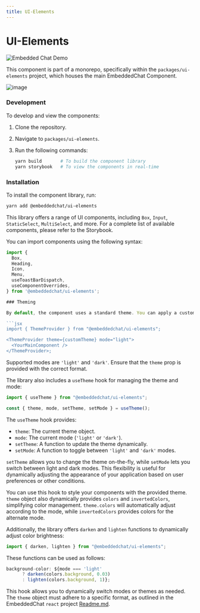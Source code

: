 ```yaml
---
title: UI-Elements
---
```

# UI-Elements

![Embedded Chat Demo](https://github.com/RocketChat/EmbeddedChat/assets/78961432/b85c7b8a-65e2-4a90-a843-f4072c942ac0)

This component is part of a monorepo, specifically within the `packages/ui-elements` project, which houses the main EmbeddedChat Component.

![image](https://github.com/user-attachments/assets/2fd76929-ce43-4bb3-8ea8-3a7318468923)

### Development

To develop and view the components:

1. Clone the repository.
2. Navigate to `packages/ui-elements`.
3. Run the following commands:

   ```bash
   yarn build       # To build the component library
   yarn storybook   # To view the components in real-time
   ```

### Installation

To install the component library, run:

```bash
yarn add @embeddedchat/ui-elements
```

This library offers a range of UI components, including `Box`, `Input`, `StaticSelect`, `MultiSelect`, and more. For a complete list of available components, please refer to the Storybook.

You can import components using the following syntax:

````jsx
import {
  Box,
  Heading,
  Icon,
  Menu,
  useToastBarDispatch,
  useComponentOverrides,
} from '@embeddedchat/ui-elements';

### Theming

By default, the component uses a standard theme. You can apply a custom theme and mode by importing `ThemeProvider` from `@embeddedchat/ui-elements` and using it as follows:

```jsx
import { ThemeProvider } from "@embeddedchat/ui-elements";

<ThemeProvider theme={customTheme} mode="light">
  <YourMainComponent />
</ThemeProvider>;
````

Supported modes are `'light'` and `'dark'`. Ensure that the `theme` prop is provided with the correct format.

The library also includes a `useTheme` hook for managing the theme and mode:

```jsx
import { useTheme } from "@embeddedchat/ui-elements";

const { theme, mode, setTheme, setMode } = useTheme();
```

The `useTheme` hook provides:

- `theme`: The current theme object.
- `mode`: The current mode (`'light'` or `'dark'`).
- `setTheme`: A function to update the theme dynamically.
- `setMode`: A function to toggle between `'light'` and `'dark'` modes.

`setTheme` allows you to change the theme on-the-fly, while `setMode` lets you switch between light and dark modes. This flexibility is useful for dynamically adjusting the appearance of your application based on user preferences or other conditions.

You can use this hook to style your components with the provided theme. `theme` object also dynamically provides `colors` and `invertedColors`, simplifying color management. `theme.colors` will automatically adjust according to the mode, while `invertedColors` provides colors for the alternate mode.

Additionally, the library offers `darken` and `lighten` functions to dynamically adjust color brightness:

```jsx
import { darken, lighten } from "@embeddedchat/ui-elements";
```

These functions can be used as follows:

```jsx
background-color: ${mode === 'light'
      ? darken(colors.background, 0.03)
      : lighten(colors.background, 1)};
```

This hook allows you to dynamically switch modes or themes as needed. The `theme` object must adhere to a specific format, as outlined in the EmbeddedChat `react` project [Readme.md](../Usage/theming.md).
